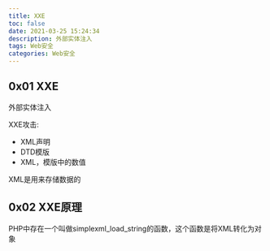 ```yaml
---
title: XXE
toc: false
date: 2021-03-25 15:24:34
description: 外部实体注入
tags: Web安全
categories: Web安全
---
```


## 0x01 XXE

外部实体注入

XXE攻击:

* XML声明
* DTD模版
* XML，模版中的数值

XML是用来存储数据的

## 0x02 XXE原理

PHP中存在一个叫做simplexml_load_string的函数，这个函数是将XML转化为对象

